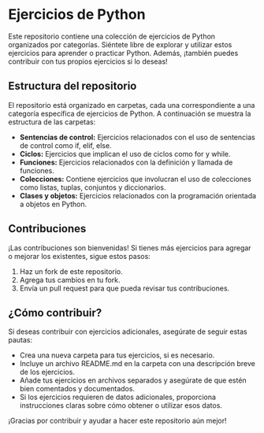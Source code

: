 # Ejercicios de Python

Este repositorio contiene una colección de ejercicios de Python organizados por categorías. Siéntete libre de explorar y utilizar estos ejercicios para aprender o practicar Python. Además, ¡también puedes contribuir con tus propios ejercicios si lo deseas!

## Estructura del repositorio

El repositorio está organizado en carpetas, cada una correspondiente a una categoría específica de ejercicios de Python. A continuación se muestra la estructura de las carpetas:

- **Sentencias de control:** Ejercicios relacionados con el uso de sentencias de control como if, elif, else.
- **Ciclos:** Ejercicios que implican el uso de ciclos como for y while.
- **Funciones:** Ejercicios relacionados con la definición y llamada de funciones.
- **Colecciones:** Contiene ejercicios que involucran el uso de colecciones como listas, tuplas, conjuntos y diccionarios.
- **Clases y objetos:** Ejercicios relacionados con la programación orientada a objetos en Python.

## Contribuciones

¡Las contribuciones son bienvenidas! Si tienes más ejercicios para agregar o mejorar los existentes, sigue estos pasos:

1. Haz un fork de este repositorio.
2. Agrega tus cambios en tu fork.
3. Envía un pull request para que pueda revisar tus contribuciones.

## ¿Cómo contribuir?

Si deseas contribuir con ejercicios adicionales, asegúrate de seguir estas pautas:

- Crea una nueva carpeta para tus ejercicios, si es necesario.
- Incluye un archivo README.md en la carpeta con una descripción breve de los ejercicios.
- Añade tus ejercicios en archivos separados y asegúrate de que estén bien comentados y documentados.
- Si los ejercicios requieren de datos adicionales, proporciona instrucciones claras sobre cómo obtener o utilizar esos datos.

¡Gracias por contribuir y ayudar a hacer este repositorio aún mejor!
